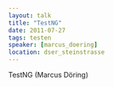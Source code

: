 ```yaml
---
layout: talk
title: "TestNG"
date: 2011-07-27
tags: testen
speaker: [marcus_doering]
location: dser_steinstrasse
---
```


TestNG (Marcus Döring) 
